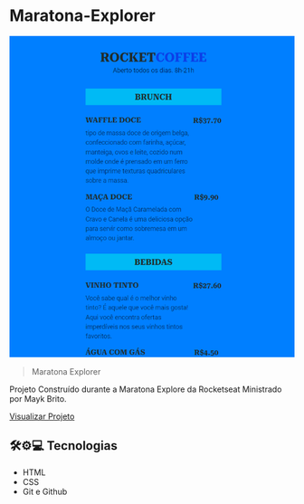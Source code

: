 # Maratona-Explorer

![preview](./github/preview.png)

> Maratona Explorer

Projeto Construído durante a Maratona Explore da Rocketseat Ministrado por Mayk Brito.

[Visualizar Projeto](https://cavalcanted12.github.io/maratona-explorer-3-Menu-Digital/)

## 🛠️⚙️💻 Tecnologias

- HTML 
- CSS
- Git e Github